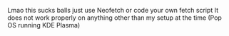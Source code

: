 Lmao this sucks balls just use Neofetch or code your own fetch script
It does not work properly on anything other than my setup at the time (Pop OS running KDE Plasma)
